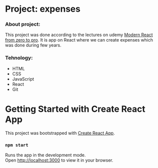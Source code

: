# Project: expenses

### About project:

This project was done according to the lectures on udemy [Modern React from zero to pro](https://www.udemy.com/course/react-np/learn/lecture/30525074?start=15#overview). It is app on React where we can create expenses which was done during few years.

### Tehnology: 

* HTML
* CSS
* JavaScript
* React
* Git

# Getting Started with Create React App

This project was bootstrapped with [Create React App](https://github.com/facebook/create-react-app).

### `npm start`

Runs the app in the development mode.\
Open [http://localhost:3000](http://localhost:3000) to view it in your browser.

